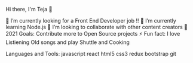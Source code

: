 Hi there, I'm Teja 👋

🔭 I’m currently looking for a Front End Developer job !!
🌱 I’m currently learning Node.js 
👯 I’m looking to collaborate with other content creators
🥅 2021 Goals: Contribute more to Open Source projects
⚡ Fun fact: I love Listiening Old songs and play Shuttle and Cooking


Languages and Tools:
javascript react html5 css3 redux bootstrap git
<!---
teja318/teja318 is a ✨ special ✨ repository because its `README.md` (this file) appears on your GitHub profile.
You can click the Preview link to take a look at your changes.
--->
